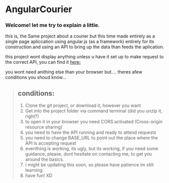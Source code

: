 AngularCourier
==============
### Welcome! let me try to explain a little. 

this is, the Same project about a courier but this time made entirely as a single page apliccation  using angular.js (as a framework) entirely for its construction.and using an API to bring up the data than feeds the aplication.

this project wont display anything unless u have it set up to make request to the correct API, you can find it [here:](https://github.com/torreta/CourierAppAPI)

you wont need anithing else than your browser but....
theres afew conditions you shoud know...

> ## conditions:
>  1. Clone the git project, or download it, however you want 
>  2. Get into the project folder via command terminal (did you unzip it, right?)
>  3. to open it in your browser you need CORS activated (Cross-origin resource sharing)
>  4. you need to have the API running and ready to attend requests
>  5. you need to change BASE_URL to  point out the place where the API is accepting request
>  6. everithing is working, its ugly, but its working, if you need some guidance, please, dont hesitate on contacting me, to get you around the basics.
>  7. i might be updating this soon, so please have patience im still learning.
>  8. have fun! XD